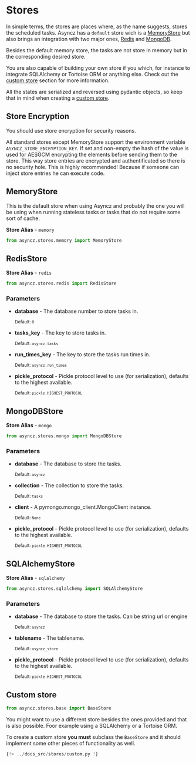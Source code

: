 # Stores

In simple terms, the stores are places where, as the name suggests, stores the scheduled tasks.
Asyncz has a `default` store wich is a [MemoryStore](#memorystore) but also brings an integration
with two major ones, [Redis](#redisstore) and [MongoDB](#mongodbstore).

Besides the default memory store, the tasks are not store in memory but in the corresponding desired
store.

You are also capable of building your own store if you which, for instance to integrate SQLAlchemy
or Tortoise ORM or anything else. Check out the [custom store](#custom-store) section for more
information.

All the states are serialized and reversed using pydantic objects, so keep that in mind when
creating a [custom store](#custom-store).


## Store Encryption

You should use store encryption for security reasons.

All standard stores except MemoryStore support the environment variable `ASYNCZ_STORE_ENCRYPTION_KEY`.
If set and non-empty the hash of the value is used for AESGCM encrypting the elements before sending them
to the store.
This way store entries are encrypted and authentificated so there is no security hole.
This is highly recommended! Because if someone can inject store entries he can execute code.


## MemoryStore

This is the default store when using Asyncz and probably the one you will be using when running
stateless tasks or tasks that do not require some sort of cache.

**Store Alias** - `memory`

```python
from asyncz.stores.memory import MemoryStore
```

## RedisStore

**Store Alias** - `redis`

```python
from asyncz.stores.redis import RedisStore
```

### Parameters

* **database** - The database number to store tasks in.

    <sup>Default: `0`</sup>

* **tasks_key** - The key to store tasks in.

    <sup>Default: `asyncz.tasks`</sup>

* **run_times_key** - The key to store the tasks run times in.

    <sup>Default: `asyncz.run_times`</sup>

* **pickle_protocol** - Pickle protocol level to use (for serialization), defaults to the
highest available.

    <sup>Default: `pickle.HIGHEST_PROTOCOL`</sup>

## MongoDBStore

**Store Alias** - `mongo`

```python
from asyncz.stores.mongo import MongoDBStore
```

### Parameters

* **database** - The database to store the tasks.

    <sup>Default: `asyncz`</sup>

* **collection** - The collection to store the tasks.

    <sup>Default: `tasks`</sup>

* **client** - A pymongo.mongo_client.MongoClient instance.

    <sup>Default: `None`</sup>

* **pickle_protocol** - Pickle protocol level to use (for serialization), defaults to the highest
available.

    <sup>Default: `pickle.HIGHEST_PROTOCOL`</sup>


## SQLAlchemyStore

**Store Alias** - `sqlalchemy`

```python
from asyncz.stores.sqlalchemy import SQLAlchemyStore
```

### Parameters

* **database** - The database to store the tasks. Can be string url or engine

    <sup>Default: `asyncz`</sup>

* **tablename** - The tablename.

    <sup>Default: `asyncz_store`</sup>

* **pickle_protocol** - Pickle protocol level to use (for serialization), defaults to the highest
available.

    <sup>Default: `pickle.HIGHEST_PROTOCOL`</sup>

## Custom store

```python
from asyncz.stores.base import BaseStore
```

You might want to use a different store besides the ones provided and that is also possible.
Foor example using a SQLAlchemy or a Tortoise ORM.

To create a custom store **you must** subclass the `BaseStore` and it should implement some
other pieces of functionality as well.

```python
{!> ../docs_src/stores/custom.py !}
```
